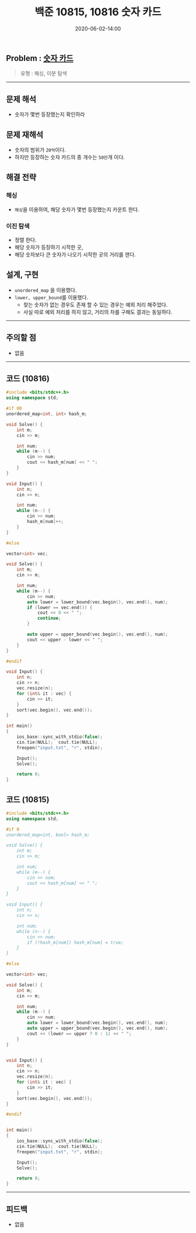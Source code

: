 ﻿---
title: 백준 10815, 10816 숫자 카드
date: 2020-06-02-14:00
categories:
- PS

tags:
- baekjoon
- PS
- Problem Solve
- 해싱
- 이분 탐색

---

## Problem : [숫자 카드](https://www.acmicpc.net/problem/10816)
> 유형 : 해싱, 이분 탐색

---


 
## 문제 해석
* 숫자가 몇번 등장했는지 확인하라

## 문제 재해석
* 숫자의 범위가 `20억`이다.
* 하지만 등장하는 숫자 카드의 종 개수는 `50만`개 이다.

## 해결 전략

### 해싱
* `해싱`을 이용하여, 해당 숫자가 몇번 등장했는지 카운트 한다.

### 이진 탐색
* 정렬 한다.
* 해당 숫자가 등장하기 시작한 곳,
* 해당 숫자보다 큰 숫자가 나오기 시작한 곳의 거리를 잰다.

## 설계, 구현
* `unordered_map` 을 이용했다.
* `lower, upper_bound`를 이용했다.
    * 찾는 숫자가 없는 경우도 존재 할 수 있는 경우는 예외 처리 해주었다.
    * 사실 따로 예외 처리를 하지 않고, 거리의 차를 구해도 결과는 동일하다.

---

## 주의할 점
* 없음

---

## 코드 (10816)

```c++
#include <bits/stdc++.h>
using namespace std;

#if 00
unordered_map<int, int> hash_m;

void Solve() {
    int m;
    cin >> m;

    int num;
    while (m--) {
        cin >> num;
        cout << hash_m[num] << " ";
    }
}

void Input() {
    int n;
    cin >> n;

    int num;
    while (n--) {
        cin >> num;
        hash_m[num]++;
    }
}

#else

vector<int> vec;

void Solve() {
    int m;
    cin >> m;

    int num;
    while (m--) {
        cin >> num;
        auto lower = lower_bound(vec.begin(), vec.end(), num);
        if (lower == vec.end()) {
            cout << 0 << " ";
            continue;
        }

        auto upper = upper_bound(vec.begin(), vec.end(), num);
        cout << upper - lower << " ";
    }
}

#endif

void Input() {
    int n;
    cin >> n;
    vec.resize(n);
    for (int& it : vec) {
        cin >> it;
    }
    sort(vec.begin(), vec.end());
}

int main()
{
    ios_base::sync_with_stdio(false);
    cin.tie(NULL);  cout.tie(NULL);
    freopen("input.txt", "r", stdin);

    Input();
    Solve();

    return 0;
}
```

## 코드 (10815)

```c++
#include <bits/stdc++.h>
using namespace std;

#if 0
unordered_map<int, bool> hash_m;

void Solve() {
    int m;
    cin >> m;

    int num;
    while (m--) {
        cin >> num;
        cout << hash_m[num] << " ";
    }
}

void Input() {
    int n;
    cin >> n;

    int num;
    while (n--) {
        cin >> num;
        if (!hash_m[num]) hash_m[num] = true;
    }
}

#else

vector<int> vec;

void Solve() {
    int m;
    cin >> m;

    int num;
    while (m--) {
        cin >> num;
        auto lower = lower_bound(vec.begin(), vec.end(), num);
        auto upper = upper_bound(vec.begin(), vec.end(), num);
        cout << (lower == upper ? 0 : 1) << " ";
    }
}


void Input() {
    int n;
    cin >> n;
    vec.resize(n);
    for (int& it : vec) {
        cin >> it;
    }
    sort(vec.begin(), vec.end());
}

#endif


int main()
{
    ios_base::sync_with_stdio(false);
    cin.tie(NULL);  cout.tie(NULL);
    freopen("input.txt", "r", stdin);

    Input();
    Solve();

    return 0;
}
```


---


## 피드백

* 없음